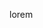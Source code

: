 <!--t Tool Gratis untuk Membuat Animasi CSS Gradien t-->
<!--d lorem d-->
<!--tag css,web design,front end,pemrograman tag-->
<!--image lorem image-->

lorem
